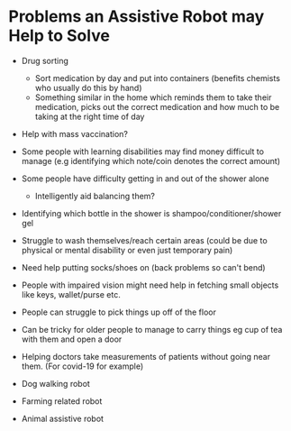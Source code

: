 
# Problems an Assistive Robot may Help to Solve

* Drug sorting
  * Sort medication by day and put into containers (benefits chemists who usually do this by hand)  
  * Something similar in the home which reminds them to take their medication, picks out the correct medication and how much to be taking at the right time of day

* Help with mass vaccination?

* Some people with learning disabilities may find money difficult to manage (e.g identifying which note/coin denotes the correct amount)

* Some people have difficulty getting in and out of the shower alone
  * Intelligently aid balancing them?

* Identifying which bottle in the shower is shampoo/conditioner/shower gel

* Struggle to wash themselves/reach certain areas (could be due to physical or mental disability or even just temporary pain)

* Need help putting socks/shoes on (back problems so can't bend)

* People with impaired vision might need help in fetching small objects like keys, wallet/purse etc. 

* People can struggle to pick things up off of the floor

* Can be tricky for older people to manage to carry things eg cup of tea with them and open a door

* Helping doctors take measurements of patients without going near them. (For covid-19 for example)

* Dog walking robot

* Farming related robot

* Animal assistive robot
